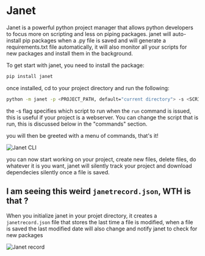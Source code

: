 # Janet

Janet is a powerful python project manager that allows python developers
to focus more on scripting and less on piping packages. janet will auto-install
pip packages when a .py file is saved and will generate a requirements.txt file
automatically, it will also monitor all your scripts for new packages and install them in the background. 

To get start with janet, you need to install the package:

```bash
pip install janet
```

once installed, cd to your project directory and run the following:

```bash
python -m janet -p <PROJECT_PATH, default="current directory"> -s <SCRIPT>
```
the -s flag specifies which script to run when the ```run``` command is issued,
this is useful if your project is a webserver. You can change the script that is run, this is discussed below in the "commands" section.

you will then be greeted with a menu of commands, that's it!

![Janet CLI](readme_assets/images/janet_cli.png)

you can now start working on your project, create new files, delete files, do whatever it is you want, janet will silently track your project and download dependecies silently once a file is saved.






## I am seeing this weird ```janetrecord.json```, WTH is that ?

When you initialize janet in your projet directory, it creates a ```janetrecord.json``` file that stores the last time a file is modified, when a file is saved the last modified date will also change and notify janet to check for new packages

![Janet record](readme_assets/images/janet_record.png)